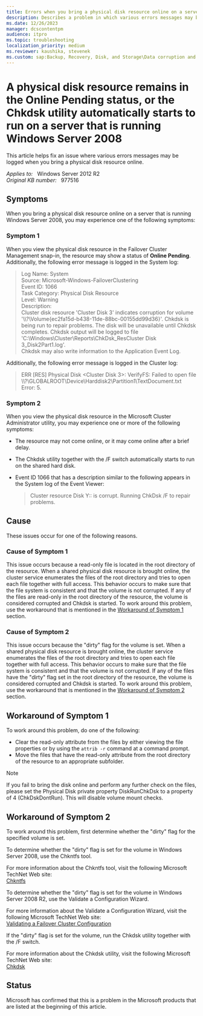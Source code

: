 ```yaml
---
title: Errors when you bring a physical disk resource online on a server
description: Describes a problem in which various errors messages may be logged for a resource on a server that is running Windows Server 2008. Provides workarounds for this problem.
ms.date: 12/26/2023
manager: dcscontentpm
audience: itpro
ms.topic: troubleshooting
localization_priority: medium
ms.reviewer: kaushika, stevenek
ms.custom: sap:Backup, Recovery, Disk, and Storage\Data corruption and disk errors, csstroubleshoot
---
```

# A physical disk resource remains in the Online Pending status, or the Chkdsk utility automatically starts to run on a server that is running Windows Server 2008

This article helps fix an issue where various errors messages may be logged when you bring a physical disk resource online.

_Applies to:_ &nbsp; Windows Server 2012 R2  
_Original KB number:_ &nbsp; 977516

## Symptoms

When you bring a physical disk resource online on a server that is running Windows Server 2008, you may experience one of the following symptoms:

### Symptom 1

When you view the physical disk resource in the Failover Cluster Management snap-in, the resource may show a status of **Online Pending**. Additionally, the following error message is logged in the System log:

> Log Name: System  
Source: Microsoft-Windows-FailoverClustering  
Event ID: 1066  
Task Category: Physical Disk Resource  
Level: Warning  
Description:  
Cluster disk resource 'Cluster Disk 3' indicates corruption for volume '\\\\?\\Volume{ec2fa15d-b438-11de-88bc-00155dd99d36}'. Chkdsk is being run to repair problems. The disk will be unavailable until Chkdsk completes. Chkdsk output will be logged to file 'C:\\Windows\\Cluster\\Reports\\ChkDsk_ResCluster Disk 3_Disk2Part1.log'.  
Chkdsk may also write information to the Application Event Log.

Additionally, the following error message is logged in the Cluster log:

> ERR [RES] Physical Disk \<Cluster Disk 3>: VerifyFS: Failed to open file \\\\?\\GLOBALROOT\\Device\\Harddisk2\\Partition1\\TextDocument.txt Error: 5.

### Symptom 2

When you view the physical disk resource in the Microsoft Cluster Administrator utility, you may experience one or more of the following symptoms:

- The resource may not come online, or it may come online after a brief delay.
- The Chkdsk utility together with the /F switch automatically starts to run on the shared hard disk.
- Event ID 1066 that has a description similar to the following appears in the System log of the Event Viewer:

    > Cluster resource Disk Y:: is corrupt. Running ChkDsk /F to repair problems.

## Cause

These issues occur for one of the following reasons.

### Cause of Symptom 1

This issue occurs because a read-only file is located in the root directory of the resource. When a shared physical disk resource is brought online, the cluster service enumerates the files of the root directory and tries to open each file together with full access. This behavior occurs to make sure that the file system is consistent and that the volume is not corrupted. If any of the files are read-only in the root directory of the resource, the volume is considered corrupted and Chkdsk is started. To work around this problem, use the workaround that is mentioned in the [Workaround of Symptom 1](#workaround-of-symptom-1) section.

### Cause of Symptom 2

This issue occurs because the "dirty" flag for the volume is set. When a shared physical disk resource is brought online, the cluster service enumerates the files of the root directory and tries to open each file together with full access. This behavior occurs to make sure that the file system is consistent and that the volume is not corrupted. If any of the files have the "dirty" flag set in the root directory of the resource, the volume is considered corrupted and Chkdsk is started. To work around this problem, use the workaround that is mentioned in the [Workaround of Symptom 2](#workaround-of-symptom-2) section.

## Workaround of Symptom 1

To work around this problem, do one of the following:

- Clear the read-only attribute from the files by either viewing the file properties or by using the `attrib -r` command at a command prompt.
- Move the files that have the read-only attribute from the root directory of the resource to an appropriate subfolder.

> [!NOTE]
> If you fail to bring the disk online and perform any further check on the files, please set the Physical Disk private property DiskRunChkDsk to a property of 4 (ChkDskDontRun). This will disable volume mount checks.

## Workaround of Symptom 2

To work around this problem, first determine whether the "dirty" flag for the specified volume is set.

To determine whether the "dirty" flag is set for the volume in Windows Server 2008, use the Chkntfs tool.

For more information about the Chkntfs tool, visit the following Microsoft TechNet Web site:  
[Chkntfs](/previous-versions/windows/it-pro/windows-server-2008-R2-and-2008/cc731298(v=ws.10))

To determine whether the "dirty" flag is set for the volume in Windows Server 2008 R2, use the Validate a Configuration Wizard.

For more information about the Validate a Configuration Wizard, visit the following Microsoft TechNet Web site:  
[Validating a Failover Cluster Configuration](/previous-versions/windows/it-pro/windows-server-2008-R2-and-2008/cc772055(v=ws.11))

If the "dirty" flag is set for the volume, run the Chkdsk utility together with the /F switch.

For more information about the Chkdsk utility, visit the following Microsoft TechNet Web site:  
[Chkdsk](/previous-versions/windows/it-pro/windows-server-2008-R2-and-2008/cc730714(v=ws.10))

## Status

Microsoft has confirmed that this is a problem in the Microsoft products that are listed at the beginning of this article.
